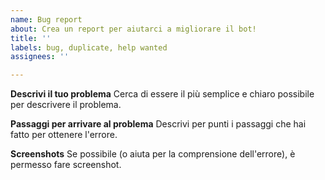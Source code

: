 ```yaml
---
name: Bug report
about: Crea un report per aiutarci a migliorare il bot!
title: ''
labels: bug, duplicate, help wanted
assignees: ''

---
```


**Descrivi il tuo problema**
Cerca di essere il più semplice e chiaro possibile per descrivere il problema.

**Passaggi per arrivare al problema**
Descrivi per punti i passaggi che hai fatto per ottenere l'errore.

**Screenshots**
Se possibile (o aiuta per la comprensione dell'errore), è permesso fare screenshot.
